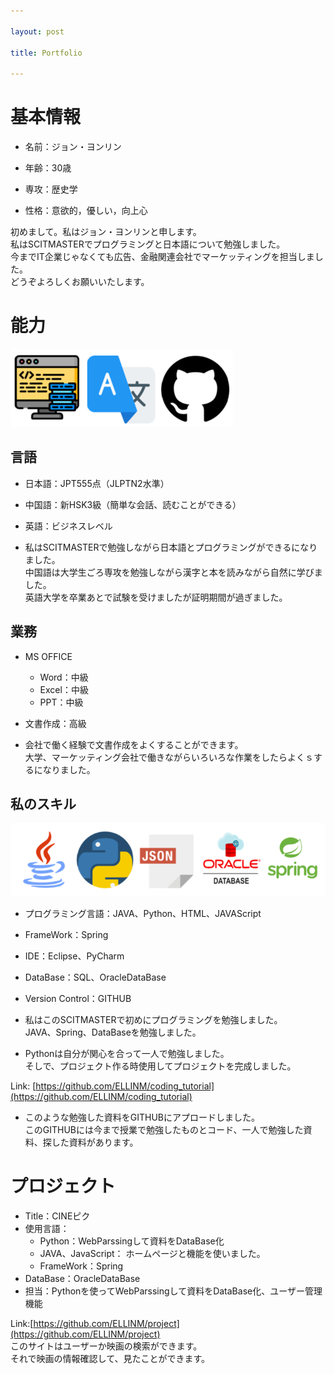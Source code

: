 ```yaml
---

layout: post

title: Portfolio

---
```


基本情報
======
+ 名前：ジョン・ヨンリン

+ 年齢：30歳

+ 専攻：歴史学

+ 性格：意欲的，優しい，向上心

初めまして。私はジョン・ヨンリンと申します。   
私はSCITMASTERでプログラミングと日本語について勉強しました。    
今までIT企業じゃなくても広告、金融関連会社でマーケッティングを担当しました。    
どうぞよろしくお願いいたします。    


能力
=====
![Ability](/images/ability.PNG)

言語
----
+ 日本語：JPT555点（JLPTN2水準）
+ 中国語：新HSK3級（簡単な会話、読むことができる）
+ 英語：ビジネスレベル

+ 私はSCITMASTERで勉強しながら日本語とプログラミングができるになりました。     
  中国語は大学生ごろ専攻を勉強しながら漢字と本を読みながら自然に学びました。     
  英語大学を卒業あとで試験を受けましたが証明期間が過ぎました。

業務
----
+ MS OFFICE
  + Word：中級
  + Excel：中級
  + PPT：中級
+ 文書作成：高級

+ 会社で働く経験で文書作成をよくすることができます。     
  大学、マーケッティング会社で働きながらいろいろな作業をしたらよくｓするになりました。

私のスキル
------
![Skill](/images/skill.PNG)

+ プログラミング言語：JAVA、Python、HTML、JAVAScript
+ FrameWork：Spring
+ IDE：Eclipse、PyCharm
+ DataBase：SQL、OracleDataBase
+ Version Control：GITHUB

+ 私はこのSCITMASTERで初めにプログラミングを勉強しました。     
  JAVA、Spring、DataBaseを勉強しました。      

+ Pythonは自分が関心を合って一人で勉強しました。     
  そしで、プロジェクト作る時使用してプロジェクトを完成しました。      
     
Link: [https://github.com/ELLINM/coding_tutorial](https://github.com/ELLINM/coding_tutorial)     
+ このような勉強した資料をGITHUBにアプロードしました。        
  このGITHUBには今まで授業で勉強したものとコード、一人で勉強した資料、探した資料があります。     


プロジェクト
=====
+ Title：CINEピク   
+ 使用言語：
  + Python：WebParssingして資料をDataBase化
  + JAVA、JavaScript： ホームページと機能を使いました。   
  + FrameWork：Spring
+ DataBase：OracleDataBase
+ 担当：Pythonを使ってWebParssingして資料をDataBase化、ユーザー管理機能
     
Link:[https://github.com/ELLINM/project](https://github.com/ELLINM/project)     
このサイトはユーザーか映画の検索ができます。    
それで映画の情報確認して、見たことができます。    

